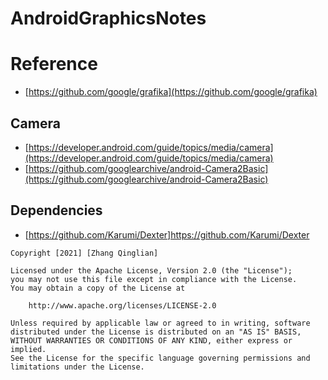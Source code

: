 # AndroidGraphicsNotes

# Reference

- [https://github.com/google/grafika](https://github.com/google/grafika)

## Camera
- [https://developer.android.com/guide/topics/media/camera](https://developer.android.com/guide/topics/media/camera)
- [https://github.com/googlearchive/android-Camera2Basic](https://github.com/googlearchive/android-Camera2Basic)

## Dependencies
- [https://github.com/Karumi/Dexter]https://github.com/Karumi/Dexter 

```
Copyright [2021] [Zhang Qinglian]

Licensed under the Apache License, Version 2.0 (the "License");
you may not use this file except in compliance with the License.
You may obtain a copy of the License at

    http://www.apache.org/licenses/LICENSE-2.0

Unless required by applicable law or agreed to in writing, software
distributed under the License is distributed on an "AS IS" BASIS,
WITHOUT WARRANTIES OR CONDITIONS OF ANY KIND, either express or implied.
See the License for the specific language governing permissions and
limitations under the License.
```